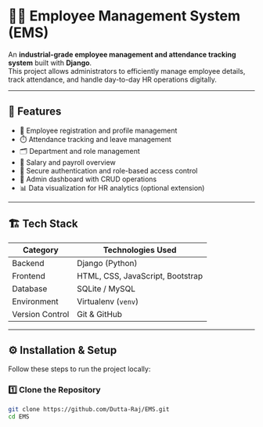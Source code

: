 # 🧑‍💼 Employee Management System (EMS)

An **industrial-grade employee management and attendance tracking system** built with **Django**.  
This project allows administrators to efficiently manage employee details, track attendance, and handle day-to-day HR operations digitally.

---

## 🚀 Features

- 👤 Employee registration and profile management  
- ⏱️ Attendance tracking and leave management  
- 🗂️ Department and role management  
- 🧾 Salary and payroll overview  
- 🔐 Secure authentication and role-based access control  
- 🧰 Admin dashboard with CRUD operations  
- 📊 Data visualization for HR analytics (optional extension)

---

## 🏗️ Tech Stack

| Category | Technologies Used |
|-----------|-------------------|
| Backend | Django (Python) |
| Frontend | HTML, CSS, JavaScript, Bootstrap |
| Database | SQLite / MySQL |
| Environment | Virtualenv (`venv`) |
| Version Control | Git & GitHub |

---

## ⚙️ Installation & Setup

Follow these steps to run the project locally:

### 1️⃣ Clone the Repository
```bash
git clone https://github.com/Dutta-Raj/EMS.git
cd EMS
